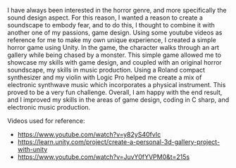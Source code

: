 I have always been interested in the horror genre, and more specifically the sound design aspect. For this reason, I wanted a reason to create a soundscape to embody fear, and to do this, I thought to combine it with another one of my passions, game design. Using some youtube videos as reference for me to make my own unique experience, I created a simple horror game using Unity. In the game, the character walks through an art gallery while being chased by a monster. This simple game allowed me to showcase my skills with game design, and coupled with an original horror soundscape, my skills in music production. Using a Roland compact synthesizer and my violin with Logic Pro helped me create a mix of electronic synthwave music which incorporates a physical instrument. This proved to be a very fun challenge. Overall, I am happy with the end result, and I improved my skills in the areas of game design, coding in C sharp, and electronic music production.

Videos used for reference:

- https://www.youtube.com/watch?v=y82yS40fvIc
- https://learn.unity.com/project/create-a-personal-3d-gallery-project-with-unity
- https://www.youtube.com/watch?v=JuvY0fYVPM0&t=215s
